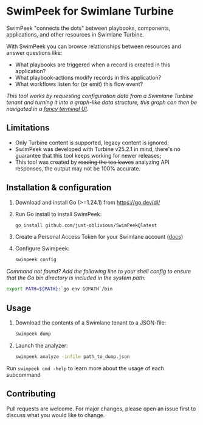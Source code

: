 # SwimPeek for Swimlane Turbine

SwimPeek "connects the dots" between playbooks, components, applications, and other resources in Swimlane Turbine.

With SwimPeek you can browse relationships between resources and answer questions like:
- What playbooks are triggered when a record is created in this application?
- What playbook-actions modify records in this application?
- What workflows listen for (or emit) this flow event?

*This tool works by requesting configuration data from a Swimlane Turbine tenant and turning it into a graph-like data structure, this graph can then be navigated in a [fancy terminal UI](https://charm.land/).*


## Limitations

- Only Turbine content is supported, legacy content is ignored;
- SwimPeek was developed with Turbine v25.2.1 in mind, there's no guarantee that this tool keeps working for newer releases;
- This tool was created by ~~reading the tea leaves~~ analyzing API responses, the output may not be 100% accurate.


## Installation & configuration

1.  Download and install Go (>=1.24.1) from https://go.dev/dl/

1.  Run Go install to install SwimPeek:
    ```sh
    go install github.com/just-oblivious/SwimPeek@latest
    ```

1. Create a Personal Access Token for your Swimlane account ([docs](https://docs.swimlane.com/docs/introduction/customize-your-user-profile.htm))

1.  Configure Swimpeek:
    ```sh
    swimpeek config
    ```

*Command not found?
Add the following line to your shell config to ensure that the Go bin directory is included in the system path:*
  ```sh
  export PATH=${PATH}:`go env GOPATH`/bin
  ```


## Usage

1.  Download the contents of a Swimlane tenant to a JSON-file:
    ```sh
    swimpeek dump
    ```

1.  Launch the analyzer:
    ```sh
    swimpeek analyze -infile path_to_dump.json
    ```

Run `swimpeek cmd -help` to learn more about the usage of each subcommand


## Contributing

Pull requests are welcome. For major changes, please open an issue first to discuss what you would like to change.
